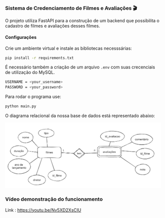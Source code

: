 ### Sistema de Credenciamento de Filmes e Avaliações 🎬

O projeto utiliza FastAPI para a construção de um backend que possibilita o cadastro de filmes e avaliações desses filmes.

#### Configurações 

Crie um ambiente virtual e instale as bibliotecas necesssárias:

```bash
pip install -r requirements.txt
```

É necessário também a criação de um arquivo `.env` com suas crecenciais de utilização do MySQL. 
```bash
USERNAME = <your_username>
PASSWORD = <your_password>
```

Para rodar o programa use:

```bash
python main.py
```
O diagrama relacional da nossa base de dados está representado abaixo:

<img src="diagrama_r.png"/>

### Vídeo demonstração do funcionamento
Link : https://youtu.be/Nv5XD2XsCIU
